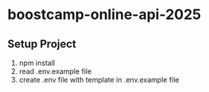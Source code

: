 # boostcamp-online-api-2025

## Setup Project

1. npm install
2. read .env.example file
3. create .env file with template in .env.example file
